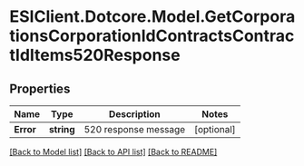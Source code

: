 # ESIClient.Dotcore.Model.GetCorporationsCorporationIdContractsContractIdItems520Response
## Properties

Name | Type | Description | Notes
------------ | ------------- | ------------- | -------------
**Error** | **string** | 520 response message | [optional] 

[[Back to Model list]](../README.md#documentation-for-models) [[Back to API list]](../README.md#documentation-for-api-endpoints) [[Back to README]](../README.md)


